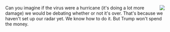 <img src="http://scripting.com/images/2019/11/20/offWithTheirHeads.png" border="0" align="right">Can you imagine if the virus were a hurricane (it's doing a lot more damage) we would be debating whether or not it's over. That's because we haven't set up our radar yet. We know how to do it. But Trump won't spend the money. 
